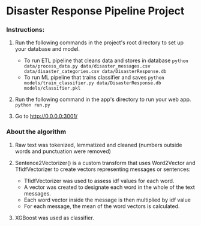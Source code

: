 # Disaster Response Pipeline Project

### Instructions:
1. Run the following commands in the project's root directory to set up your database and model.

    - To run ETL pipeline that cleans data and stores in database
        `python data/process_data.py data/disaster_messages.csv data/disaster_categories.csv data/DisasterResponse.db`
    - To run ML pipeline that trains classifier and saves
        `python models/train_classifier.py data/DisasterResponse.db models/classifier.pkl`

2. Run the following command in the app's directory to run your web app.
    `python run.py`

3. Go to http://0.0.0.0:3001/

### About the algorithm

1. Raw text was tokenized, lemmatized and cleaned (numbers outside words and punctuation were removed)

2. Sentence2Vectorizer() is a custom transform that uses Word2Vector and TfidfVectorizer to create vectors representing messages or sentences:
    - TfidfVectorizer was used to assess idf values for each word.
    - A vector was created to designate each word in the whole of the text messages.
    - Each word vector inside the message is then multiplied by idf value 
    - For each message, the mean of the word vectors is calculated.
    
3. XGBoost was used as classifier.